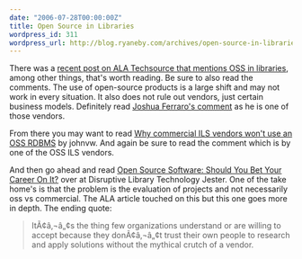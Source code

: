 ```yaml
---
date: "2006-07-28T00:00:00Z"
title: Open Source in Libraries
wordpress_id: 311
wordpress_url: http://blog.ryaneby.com/archives/open-source-in-libraries-2/
---
```

There was a <a href="http://www.techsource.ala.org/blog/2006/07/its-too-darn-hot-a-curmudgeons-asides.html">recent post on ALA Techsource that mentions OSS in libraries</a>, among other things, that's worth reading. Be sure to also read the comments. The use of open-source products is a large shift and may not work in every situation. It also does not rule out vendors, just certain business models. Definitely read <a href="http://www.techsource.ala.org/blog/2006/07/its-too-darn-hot-a-curmudgeons-asides.html#1000485">Joshua Ferraro's comment</a> as he is one of those vendors.

From there you may want to read <a href="http://jonvw.com/articles/2005/11/22/why-commercial-ils-vendors-wont-use-an-oss-rdbms">Why commercial ILS vendors won't use an OSS RDBMS</a> by johnvw. And again be sure to read the comment which is by one of the OSS ILS vendors.

And then go ahead and read <a href="http://dltj.org/2006/07/bet-your-career-on-opensource/">Open Source Software: Should You Bet Your Career On It?</a> over at Disruptive Library Technology Jester. One of the take home's is that the problem is the evaluation of projects and not necessarily oss vs commercial. The ALA article touched on this but this one goes more in depth. The ending quote:

<blockquote>ItÃ¢â‚¬â„¢s the thing few organizations understand or are willing to accept because they donÃ¢â‚¬â„¢t trust their own people to research and apply solutions without the mythical crutch of a vendor.</blockquote>
